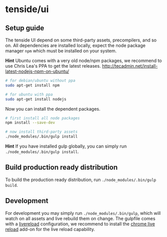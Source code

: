 tenside/ui
==========

Setup guide
-----------

The tenside UI depend on some third-party assets, precompilers, and so on. All dependencies are installed locally,
expect the node package manager `npm` which must be installed on your system.

**Hint** Ubuntu comes with a very old node/npm packages, we recommend to use Chris Lea's PPA to get the latest releases.
http://tecadmin.net/install-latest-nodejs-npm-on-ubuntu/

```bash
# for debian/ubuntu without ppa
sudo apt-get install npm

# for ubuntu with ppa
sudo apt-get install nodejs
```

Now you can install the dependent packages.

```bash
# first install all node packages
npm install --save-dev

# now install third-party assets
./node_modules/.bin/gulp install
```

**Hint** If you have installed gulp globally, you can simply run `./node_modules/.bin/gulp install`.

Build production ready distribution
-----------------------------------

To build the production ready distribution, run `./node_modules/.bin/gulp build`.

Development
-----------

For development you may simply run `./node_modules/.bin/gulp`, which will watch on all assets and live rebuild them on
change. The gulpfile comes with a [livereload](https://github.com/vohof/gulp-livereload) configuration,
we recommend to install the
[chrome live reload](https://chrome.google.com/webstore/detail/livereload/jnihajbhpnppcggbcgedagnkighmdlei/related)
add-on for the live reload capability.  
